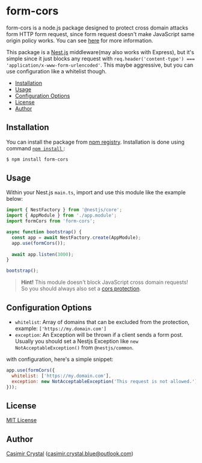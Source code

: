 # form-cors

form-cors is a node.js package designed to protect cross domain attacks form HTTP form request, since form request doesn't make JavaScript same origin policy works. You can see [here](https://stackoverflow.com/questions/11423682/cross-domain-form-posting) for more information. 

This package is a [Nest.js](https://docs.nestjs.com/) middleware(may also works with Express), but it's simple since it just blocks any request with `req.header('content-type') === 'application/x-www-form-urlencoded'`. This maybe aggressive, but you can use configuration like a whitelist though.

* [Installation](#installation)
* [Usage](#usage)
* [Configuration Options](#configuration-options)
* [License](#license)
* [Author](#author)

## Installation

You can install the package from
[npm registry](https://www.npmjs.com/). Installation is done using command
[`npm install` ](https://docs.npmjs.com/getting-started/installing-npm-packages-locally):

```sh
$ npm install form-cors
```

## Usage

Within your Nest.js `main.ts`, import and use this module like the example below:

```javascript
import { NestFactory } from '@nestjs/core';
import { AppModule } from './app.module';
import formCors from 'form-cors';

async function bootstrap() {
  const app = await NestFactory.create(AppModule);
  app.use(formCors());
  
  await app.listen(3000);
}

bootstrap();
```

> **Hint!** This module doesn't block JavaScript cross domain requests! So you should always also set a [cors protection](https://docs.nestjs.com/security/cors).

## Configuration Options

* `whitelist`: Array of domains that can be excluded from the protection, example: `['https://my.domain.com']`
* `exception`: An Exception will be thrown if a client sends a form post. Usually you should set a Nestjs Exception like `new NotAcceptableException()` from `@nestjs/common`.

with configuration, here's a simple snippet:

```javascript
app.use(formCors({
  whitelist: ['https://my.domain.com'],
  exception: new NotAcceptableException('This request is not allowed.'),
}));
```

## License

[MIT License](http://www.opensource.org/licenses/mit-license.php)

## Author

[Casimir Crystal](https://github.com/casimir-crystal) ([casimir.crystal.blue@outlook.com](mailto:casimir.crystal.blue@outlook.com))
